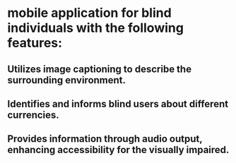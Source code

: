 # mobile application for blind individuals with the following features:
## Utilizes image captioning to describe the surrounding environment.
## Identifies and informs blind users about different currencies.
## Provides information through audio output, enhancing accessibility for the visually impaired.



